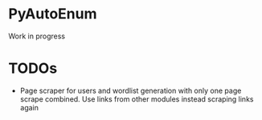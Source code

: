 # PyAutoEnum


Work in progress



# TODOs
- Page scraper for users and wordlist generation with only one page scrape combined. Use links from other modules instead scraping links again